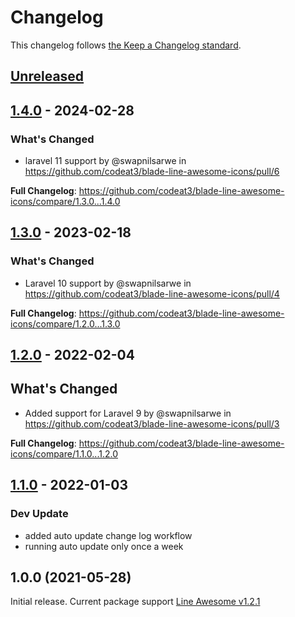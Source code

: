 # Changelog

This changelog follows [the Keep a Changelog standard](https://keepachangelog.com).

## [Unreleased](https://github.com/codeat3/blade-line-awesome-icons/compare/1.4.0...HEAD)

## [1.4.0](https://github.com/codeat3/blade-line-awesome-icons/compare/1.3.0...1.4.0) - 2024-02-28

### What's Changed

* laravel 11 support by @swapnilsarwe in https://github.com/codeat3/blade-line-awesome-icons/pull/6

**Full Changelog**: https://github.com/codeat3/blade-line-awesome-icons/compare/1.3.0...1.4.0

## [1.3.0](https://github.com/codeat3/blade-line-awesome-icons/compare/1.2.0...1.3.0) - 2023-02-18

### What's Changed

- Laravel 10 support by @swapnilsarwe in https://github.com/codeat3/blade-line-awesome-icons/pull/4

**Full Changelog**: https://github.com/codeat3/blade-line-awesome-icons/compare/1.2.0...1.3.0

## [1.2.0](https://github.com/codeat3/blade-line-awesome-icons/compare/1.1.0...1.2.0) - 2022-02-04

## What's Changed

- Added support for Laravel 9 by @swapnilsarwe in https://github.com/codeat3/blade-line-awesome-icons/pull/3

**Full Changelog**: https://github.com/codeat3/blade-line-awesome-icons/compare/1.1.0...1.2.0

## [1.1.0](https://github.com/codeat3/blade-line-awesome-icons/compare/1.0.0...1.1.0) - 2022-01-03

### Dev Update

- added auto update change log workflow
- running auto update only once a week

## 1.0.0 (2021-05-28)

Initial release.
Current package support [Line Awesome v1.2.1](https://github.com/icons8/line-awesome/releases/tag/v1.2.1)
